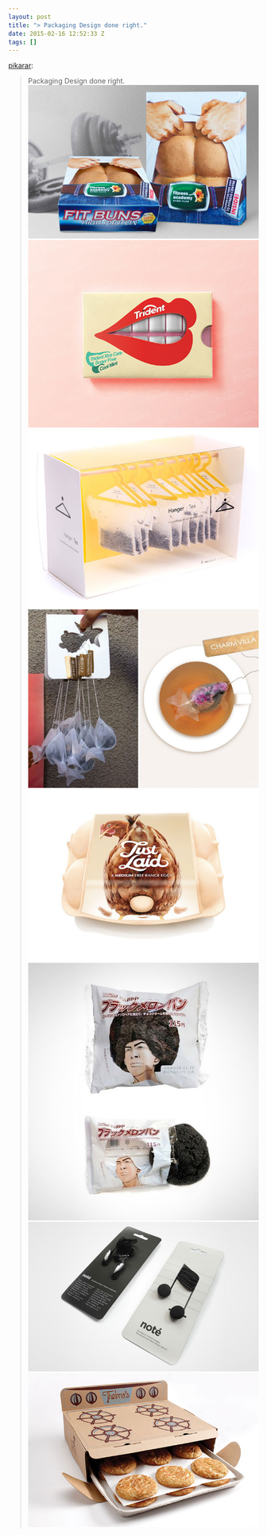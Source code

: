 ```yaml
---
layout: post
title: "> Packaging Design done right."
date: 2015-02-16 12:52:33 Z
tags: []
---
```

[pikarar](http://pikarar.tumblr.com/post/108367833039/packaging-design-done-right):

> Packaging Design done right.
![](/media/2015/02/111172724164_0.jpg)
![](/media/2015/02/111172724164_1.jpg)
![](/media/2015/02/111172724164_2.jpg)
![](/media/2015/02/111172724164_3.jpg)
![](/media/2015/02/111172724164_4.jpg)
![](/media/2015/02/111172724164_5.jpg)
![](/media/2015/02/111172724164_6.jpg)
![](/media/2015/02/111172724164_7.jpg)
